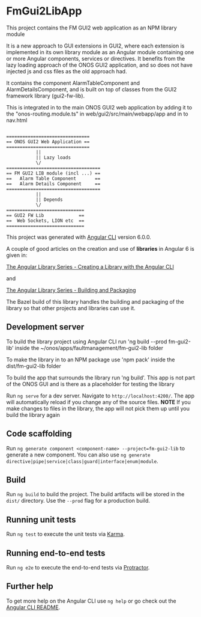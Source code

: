 # FmGui2LibApp

This project contains the FM GUI2 web application as an NPM library module

It is a new approach to GUI extensions in GUI2, where each extension is implemented in its own
library module as an Angular module containing one or more Angular components, services or directives.
It benefits from the lazy loading approach of the ONOS GUI2 application, and so does not have injected
js and css files as the old approach had. 

It contains the component AlarmTableComponent and AlarmDetailsComponent, and is built on top of
classes from the GUI2 framework library (gui2-fw-lib).

This is integrated in to the main ONOS GUI2 web application by adding it to the 
"onos-routing.module.ts" in web/gui2/src/main/webapp/app and in to nav.html

```

===============================
== ONOS GUI2 Web Application ==
===============================
           ||
           || Lazy loads
           \/
===================================
== FM GUI2 LIB module (incl ...) ==
==   Alarm Table Component       ==
==   Alarm Details Component     ==
===================================
           ||
           || Depends
           \/
=============================
== GUI2 FW Lib             ==
==  Web Sockets, LION etc  ==
=============================

```


This project was generated with [Angular CLI](https://github.com/angular/angular-cli) version 6.0.0.

A couple of good articles on the creation and use of __libraries__ in Angular 6 is given in:

[The Angular Library Series - Creating a Library with the Angular CLI](https://blog.angularindepth.com/creating-a-library-in-angular-6-87799552e7e5)

and

[The Angular Library Series - Building and Packaging](https://blog.angularindepth.com/creating-a-library-in-angular-6-part-2-6e2bc1e14121)

The Bazel build of this library handles the building and packaging of the library
so that other projects and libraries can use it.

## Development server

To build the library project using Angular CLI run 'ng build --prod fm-gui2-lib'
inside the ~/onos/apps/faultmanagement/fm-gui2-lib folder

To make the library in to an NPM package use 'npm pack' inside the dist/fm-gui2-lib folder

To build the app that surrounds the library run 'ng build'. This app is not
part of the ONOS GUI and is there as a placeholder for testing the library

Run `ng serve` for a dev server. Navigate to `http://localhost:4200/`.
The app will automatically reload if you change any of the source files.
__NOTE__ If you make changes to files in the library, the app will not pick them up until you build the library again

## Code scaffolding

Run `ng generate component <component-name> --project=fm-gui2-lib` to generate a new component. You can also use `ng generate directive|pipe|service|class|guard|interface|enum|module`.

## Build

Run `ng build` to build the project. The build artifacts will be stored in the `dist/` directory. Use the `--prod` flag for a production build.

## Running unit tests

Run `ng test` to execute the unit tests via [Karma](https://karma-runner.github.io).

## Running end-to-end tests

Run `ng e2e` to execute the end-to-end tests via [Protractor](http://www.protractortest.org/).

## Further help

To get more help on the Angular CLI use `ng help` or go check out the [Angular CLI README](https://github.com/angular/angular-cli/blob/master/README.md).
